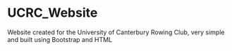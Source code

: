 # UCRC_Website
Website created for the University of Canterbury Rowing Club, very simple and built using Bootstrap and HTML
